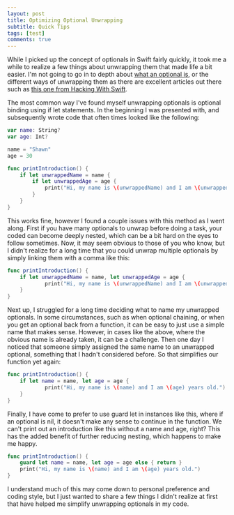 ```yaml
---
layout: post
title: Optimizing Optional Unwrapping
subtitle: Quick Tips
tags: [test]
comments: true
---
```


While I picked up the concept of optionals in Swift fairly quickly, it took me a while to realize a few things about unwrapping them that made life a bit easier. I'm not going to go in to depth about [what an optional is](https://developer.apple.com/documentation/swift/optional), or the different ways of unwrapping them as there are excellent articles out there such as [this one from Hacking With Swift](https://www.hackingwithswift.com/sixty/10/2/unwrapping-optionals). 

The most common way I've found myself unwrapping optionals is optional binding using if let statements. In the beginning I was presented with, and subsequently wrote code that often times looked like the following:

``` swift
var name: String?
var age: Int?

name = "Shawn"
age = 30

func printIntroduction() {
    if let unwrappedName = name {
        if let unwrappedAge = age {
            print("Hi, my name is \(unwrappedName) and I am \(unwrappedAge) years old.")
        }
    }
}
```

This works fine, however I found a couple issues with this method as I went along. First if you have many optionals to unwrap before doing a task, your coded can become deeply nested, which can be a bit hard on the eyes to follow sometimes. Now, it may seem obvious to those of you who know, but I didn't realize for a long time that you could unwrap multiple optionals by simply linking them with a comma like this:

``` swift
func printIntroduction() {
    if let unwrappedName = name, let unwrappedAge = age {
            print("Hi, my name is \(unwrappedName) and I am \(unwrappedAge) years old.")
    }
}
```

Next up, I struggled for a long time deciding what to name my unwrapped optionals. In some circumstances, such as when optional chaining, or when you get an optional back from a function, it can be easy to just use a simple name that makes sense. However, in cases like the above, where the obvious name is already taken, it can be a challenge. Then one day I noticed that someone simply assigned the same name to an unwrapped optional, something that I hadn't considered before. So that simplifies our function yet again:

``` swift
func printIntroduction() {
    if let name = name, let age = age {
            print("Hi, my name is \(name) and I am \(age) years old.")
    }
}
```
Finally, I have come to prefer to use guard let in instances like this, where if an optional is nil, it doesn't make any sense to continue in the function. We can't print out an introduction like this without a name and age, right? This has the added benefit of further reducing nesting, which happens to make me happy.

``` swift
func printIntroduction() {
    guard let name = name, let age = age else { return }
    print("Hi, my name is \(name) and I am \(age) years old.")
}
```
I understand much of this may come down to personal preference and coding style, but I just wanted to share a few things I didn't realize at first that have helped me simplify unwrapping optionals in my code.

